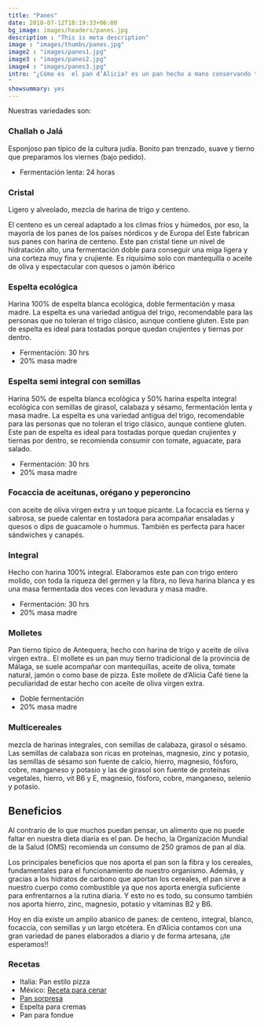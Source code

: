 ```yaml
---
title: "Panes"
date: 2018-07-12T18:19:33+06:00
bg_image: images/headers/panes.jpg
description : "This is meta description"
image : "images/thumbs/panes.jpg"
image2 : "images/panes1.jpg"
image3 : "images/panes2.jpg"
image4 : "images/panes3.jpg"
intro: "¿Cómo es  el pan d’Alicia? es un pan hecho a mano conservando toda la tradición de la producción, elaborar pan es complejo, es un arte de sentir en las manos en qué momento la masa está bien para pasar al siguiente paso, un gramo de más en la receta puede modificar su proceso, es una dedicación para cada uno, por eso ninguno es igual, son hechos sin conservantes, solo ingredientes naturales, por eso su caducidad es muy corta, cuidar tu salud es nuestro objetivo y ofrecer a tu mesa un pan para deleitar. La mayoría de panes que hacemos últimamente están hechos con masa madre, fermentación lenta y harina ecológica. En d’Alicia Café elaboramos diariamente cinco variedades de pan hecho a mano, están formados a mano, uno a uno, sin conservantes, sin ayudas, solo harina y agua. La producción es pequeña, así que te sugerimos reservar siempre tu pan con tiempo, se puede comprar directo en tienda en el El Pilar, Guadalmina y Sotogrande.
"
showsummary: yes
---
```



Nuestras variedades son:

### Challah o Jalá
Esponjoso pan típico de la cultura judía. Bonito pan trenzado, suave y tierno que preparamos los viernes (bajo pedido).
- Fermentación lenta: 24 horas

### Cristal
Ligero y alveolado, mezcla de harina de trigo y centeno.

El centeno es un cereal adaptado a los climas fríos y húmedos, por eso, la mayoría de los panes de los países nórdicos y de Europa del Este fabrican sus panes con harina de centeno. Este pan cristal tiene un nivel de hidratación alto, una fermentación doble para conseguir una miga ligera y una corteza muy fina y crujiente. Es riquísimo solo con mantequilla o aceite de oliva y espectacular con quesos o jamón ibérico

### Espelta ecológica
Harina 100% de espelta blanca ecológica, doble fermentación y masa madre. La espelta es una variedad antigua del trigo, recomendable para las personas que no toleran el trigo clásico, aunque contiene gluten. Este pan de espelta es ideal para tostadas porque quedan crujientes y tiernas por dentro.
- Fermentación: 30 hrs
- 20% masa madre

### Espelta semi integral con semillas
Harina 50% de espelta blanca ecológica y 50% harina espelta integral ecológica con semillas de girasol, calabaza y sésamo,  fermentación lenta y masa madre. La espelta es una variedad antigua del trigo, recomendable para las personas que no toleran el trigo clásico, aunque contiene gluten. Este pan de espelta es ideal para tostadas porque quedan crujientes y tiernas por dentro, se recomienda consumir con tomate, aguacate, para salado.
- Fermentación: 30 hrs
- 20% masa madre


### Focaccia de aceitunas, orégano y peperoncino
con aceite de oliva virgen extra y un toque picante. La focaccia es tierna y sabrosa, se puede calentar en tostadora para acompañar  ensaladas y quesos o dips de guacamole o hummus. También es perfecta para hacer sándwiches y canapés.

### Integral
Hecho con harina 100% integral.
Elaboramos este pan con trigo entero molido, con toda la riqueza del germen y la fibra, no lleva harina blanca y es una masa fermentada dos veces con levadura y masa madre.
- Fermentación: 30 hrs
- 20% masa madre

### Molletes
Pan tierno típico de Antequera, hecho con harina de trigo y aceite de oliva virgen extra.. El mollete es un pan muy tierno tradicional de la provincia de Málaga, se suele acompañar con mantequillas, aceite de oliva, tomate natural, jamón o como base de pizza. Este mollete de d’Alicia Café tiene la peculiaridad de estar hecho con aceite de oliva virgen extra.  
- Doble fermentación
- 20% masa madre

### Multicereales
mezcla de harinas integrales, con semillas de calabaza, girasol o sésamo.
Las semillas de calabaza son ricas en proteínas, magnesio, zinc y potasio, las semillas de sésamo son fuente de calcio, hierro, magnesio, fósforo, cobre, manganeso y potasio y las de girasol son fuente de proteínas vegetales, hierro, vit B6 y E, magnesio, fósforo, cobre, manganeso, selenio y potasio.

## Beneficios

Al contrario de lo que muchos puedan pensar, un alimento que no puede faltar en nuestra dieta diaria es el pan. De hecho, la Organización Mundial de la Salud (OMS) recomienda un consumo de 250 gramos de pan al día.

Los principales beneficios que nos aporta el pan son la fibra y los cereales, fundamentales para el funcionamiento de nuestro organismo. Además, y gracias a los hidratos de carbono que aportan los cereales, el pan sirve a nuestro cuerpo como combustible ya que nos aporta energía suficiente para enfrentarnos a la rutina diaria. Y esto no es todo, su consumo también nos aporta hierro, zinc, magnesio, potasio y vitaminas B2 y B6.

Hoy en día existe un amplio abanico de panes: de centeno, integral, blanco, focaccia, con semillas y un largo etcétera. En d’Alicia  contamos con una gran variedad de panes elaborados a diario y de forma artesana, ¡¡te esperamos!!

### Recetas
- Italia: Pan estilo pizza
- México: [Receta para cenar](https://youtu.be/DI9VhFnoBZw)
- [Pan sorpresa](https://youtu.be/OGZPtYwKSMM)
- Espelta para cremas
- Pan para fondue
